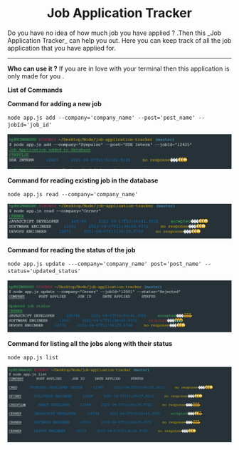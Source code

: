 <h1 align="center">Job Application Tracker</h1>
Do you have no idea of how much job you have applied ? .Then this _Job Application Tracker_ can help you out. Here you can keep track of all the job application that you have applied for.

<hr />

**Who can use it ?**
If you are in love with your terminal then this application is only made for you . 


**List of Commands** 

__Command for adding a new job__
```
node app.js add --company='company_name' --post='post_name' --jobId='job_id'
```
![alt text](/media/img/add.PNG)


__Command for reading existing job in the database__
```
node app.js read --company='company_name'
```
![alt text](/media/img/read.PNG)


__Command for reading the status of the job__
```
node app.js update ---company='company_name' post='post_name' --status='updated_status'
```
![alt text](/media/img/update.PNG)


__Command for listing all the jobs along with their status__
```
node app.js list 
```
![alt text](/media/img/list.PNG)
